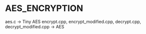 # AES_ENCRYPTION

aes.c -> Tiny AES
encrypt.cpp, encrypt_modified.cpp, decrypt.cpp, decrypt_modified.cpp -> AES
